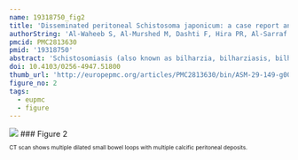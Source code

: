 ```yaml
---
name: 19318750_fig2
title: 'Disseminated peritoneal Schistosoma japonicum: a case report and review of the pathological manifestations of the helminth.'
authorString: 'Al-Waheeb S, Al-Murshed M, Dashti F, Hira PR, Al-Sarraf L.'
pmcid: PMC2813630
pmid: '19318750'
abstract: 'Schistosomiasis (also known as bilharzia, bilharziasis, bilharziosis or snail fever) is a human disease syndrome caused by infection from one of several species of parasitic trematodes of the genus Schistosoma. The three main species infecting humans are S haematobium, S japonicum, and S mansoni. S japonicum is most common in the far east, mostly in China and the Philippines. We present an unusual case of S japonicum in a 32-year-old Filipino woman who had schistosomal ova studding the peritoneal cavity and forming a mass in the right iliac fossa.'
doi: 10.4103/0256-4947.51800
thumb_url: 'http://europepmc.org/articles/PMC2813630/bin/ASM-29-149-g002.gif'
figure_no: 2
tags:
  - eupmc
  - figure
---
```

<img src='http://europepmc.org/articles/PMC2813630/bin/ASM-29-149-g002.jpg' style='max-height: 300px'>
### Figure 2
<p style='font-size: 10px;'>CT scan shows multiple dilated small bowel loops with multiple calcific peritoneal deposits.</p>